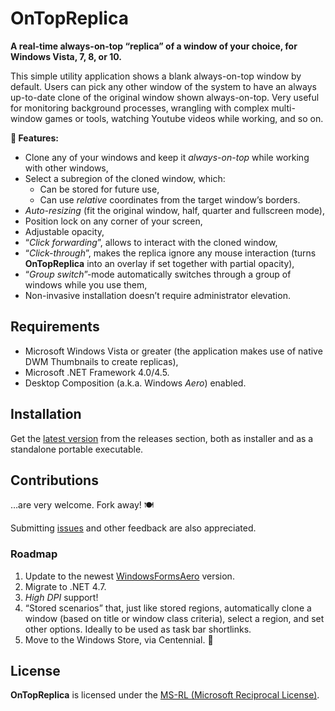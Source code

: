 # OnTopReplica

**A real-time always-on-top “replica” of a window of your choice, for Windows Vista, 7, 8, or 10.**

This simple utility application shows a blank always-on-top window by default.
Users can pick any other window of the system to have an always up-to-date clone of the original window shown always-on-top.
Very useful for monitoring background processes, wrangling with complex multi-window games or tools, watching Youtube videos while working, and so on.

**📢 Features:**

* Clone any of your windows and keep it *always-on-top* while working with other windows,
* Select a subregion of the cloned window, which:
  * Can be stored for future use,
  * Can use *relative* coordinates from the target window’s borders.
* *Auto-resizing* (fit the original window, half, quarter and fullscreen mode),
* Position lock on any corner of your screen,
* Adjustable opacity,
* “*Click forwarding*”, allows to interact with the cloned window,
* “*Click-through*”, makes the replica ignore any mouse interaction (turns **OnTopReplica** into an overlay if set together with partial opacity),
* “*Group switch*”-mode automatically switches through a group of windows while you use them,
* Non-invasive installation doesn’t require administrator elevation.

## Requirements

* Microsoft Windows Vista or greater (the application makes use of native DWM Thumbnails to create replicas),
* Microsoft .NET Framework 4.0/4.5.
* Desktop Composition (a.k.a. Windows *Aero*) enabled.

## Installation

Get the [latest version](/releases/) from the releases section, both as installer and as a standalone portable executable.

## Contributions

…are very welcome. Fork away! 🍽️

Submitting [issues](https://github.com/LorenzCK/OnTopReplica/issues) and other feedback are also appreciated.

### Roadmap

1. Update to the newest [WindowsFormsAero](https://github.com/LorenzCK/WindowsFormsAero) version.
1. Migrate to .NET 4.7.
1. *High DPI* support!
1. “Stored scenarios” that, just like stored regions, automatically clone a window (based on title or window class criteria), select a region, and set other options. Ideally to be used as task bar shortlinks.
1. Move to the Windows Store, via Centennial. 🤞

## License

**OnTopReplica** is licensed under the [MS-RL (Microsoft Reciprocal License)](https://github.com/LorenzCK/OnTopReplica/blob/master/LICENSE).
